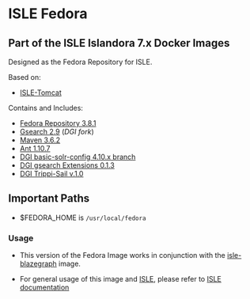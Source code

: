 # ISLE Fedora

## Part of the ISLE Islandora 7.x Docker Images
Designed as the Fedora Repository for ISLE.

Based on:  
 - [ISLE-Tomcat](https://github.com/Islandora-Collaboration-Group/isle-tomcat)

Contains and Includes:
 - [Fedora Repository 3.8.1](https://duraspace.org/fedora/)
 - [Gsearch 2.9](https://github.com/discoverygarden/gsearch.git) (_DGI fork_)
 - [Maven 3.6.2](https://maven.apache.org/)
 - [Ant 1.10.7](https://ant.apache.org/)
 - [DGI basic-solr-config 4.10.x branch](https://github.com/discoverygarden/basic-solr-config/tree/4.10.x)
 - [DGI gsearch Extensions 0.1.3](https://github.com/discoverygarden/dgi_gsearch_extensions.git)
 - [DGI Trippi-Sail v.1.0](https://github.com/discoverygarden/trippi-sail)

## Important Paths
  - $FEDORA_HOME is `/usr/local/fedora`

### Usage
- This version of the Fedora Image works in conjunction with the [isle-blazegraph](https://github.com/Islandora-Collaboration-Group/isle-blazegraph) image.
* For general usage of this image and [ISLE](https://github.com/Islandora-Collaboration-Group/ISLE), please refer to [ISLE documentation](https://islandora-collaboration-group.github.io/ISLE/)
